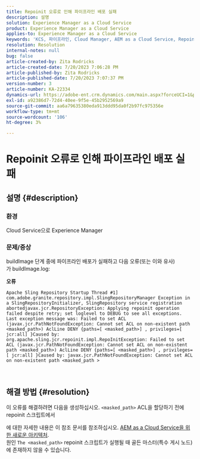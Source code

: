 ```yaml
---
title: Repoinit 오류로 인해 파이프라인 배포 실패
description: 설명
solution: Experience Manager as a Cloud Service
product: Experience Manager as a Cloud Service
applies-to: Experience Manager as a Cloud Service
keywords: 'KCS, 파이프라인, Cloud Manager, AEM as a Cloud Service, Repoinit 오류'
resolution: Resolution
internal-notes: null
bug: false
article-created-by: Zita Rodricks
article-created-date: 7/20/2023 7:06:28 PM
article-published-by: Zita Rodricks
article-published-date: 7/20/2023 7:07:37 PM
version-number: 3
article-number: KA-22334
dynamics-url: https://adobe-ent.crm.dynamics.com/main.aspx?forceUCI=1&pagetype=entityrecord&etn=knowledgearticle&id=49d97881-3027-ee11-9966-6045bd0065b6
exl-id: a92386d7-72d4-40ee-9f5e-45b2952569a9
source-git-commit: aa6a79635380eda913ddd95da0f2b97fc975356e
workflow-type: tm+mt
source-wordcount: '106'
ht-degree: 3%

---
```


# Repoinit 오류로 인해 파이프라인 배포 실패

## 설명 {#description}


### 환경

Cloud Service으로 Experience Manager

### 문제/증상

buildImage 단계 중에 파이프라인 배포가 실패하고 다음 오류(또는 이와 유사)가<b> </b>buildImage.log:


<b>오류</b>


```
Apache Sling Repository Startup Thread #1]  com.adobe.granite.repository.impl.SlingRepositoryManager Exception in a SlingRepositoryInitializer, SlingRepository service registration abortedjavax.jcr.RepositoryException: Applying repoinit operation failed despite retry; set loglevel to DEBUG to see all exceptions. Last exception message was: Failed to set ACL (javax.jcr.PathNotFoundException: Cannot set ACL on non-existent path <masked_path>) AclLine DENY {paths=[ <masked_path>] , privileges=[ jcr:all] }Caused by: org.apache.sling.jcr.repoinit.impl.RepoInitException: Failed to set ACL (javax.jcr.PathNotFoundException: Cannot set ACL on non-existent path <masked_path>) AclLine DENY {paths=[ <masked_path>] , privileges=[ jcr:all] }Caused by: javax.jcr.PathNotFoundException: Cannot set ACL on non-existent path <masked_path >
```



` `
` `


## 해결 방법 {#resolution}


이 오류를 해결하려면 다음을 생성하십시오. `<masked_path>` ACL을 할당하기 전에 repoinit 스크립트에서

에 대한 자세한 내용은 이 참조 문서를 참조하십시오. [AEM as a Cloud Service을 위한 새로운 아키텍처](https://experienceleague.adobe.com/docs/experience-manager-cloud-service/content/overview/architecture.html?lang=en#key-evolutions:~:text=publish%20nodes.%20The-,golden%20master,-is%20a%20specialized).
<br>원인
`The <masked_path>` repoinit 스크립트가 실행될 때 골든 마스터(특수 게시 노드)에 존재하지 않을 수 있습니다.<br>
